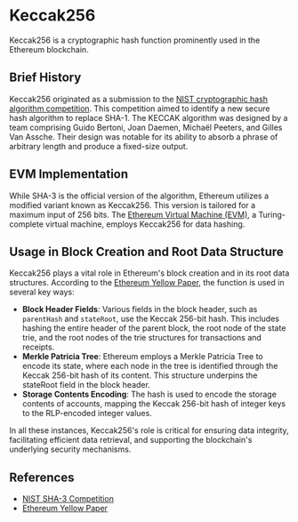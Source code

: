 # Keccak256

Keccak256 is a cryptographic hash function prominently used in the Ethereum blockchain. 

## Brief History

Keccak256 originated as a submission to the [NIST cryptographic hash algorithm competition](https://csrc.nist.gov/projects/hash-functions/nist-hash-function-competition). This competition aimed to identify a new secure hash algorithm to replace SHA-1. The KECCAK algorithm was designed by a team comprising Guido Bertoni, Joan Daemen, Michaël Peeters, and Gilles Van Assche. Their design was notable for its ability to absorb a phrase of arbitrary length and produce a fixed-size output. 

## EVM Implementation
While SHA-3 is the official version of the algorithm, Ethereum utilizes a modified variant known as Keccak256. This version is tailored for a maximum input of 256 bits. The [Ethereum Virtual Machine (EVM)](https://ethereum.org/en/developers/docs/evm/), a Turing-complete virtual machine, employs Keccak256 for data hashing. 

## Usage in Block Creation and Root Data Structure
Keccak256 plays a vital role in Ethereum's block creation and in its root data structures. According to the [Ethereum Yellow Paper](https://ethereum.github.io/yellowpaper/paper.pdf), the function is used in several key ways:

- **Block Header Fields**: Various fields in the block header, such as `parentHash` and `stateRoot`, use the Keccak 256-bit hash. This includes hashing the entire header of the parent block, the root node of the state trie, and the root nodes of the trie structures for transactions and receipts.
- **Merkle Patricia Tree**: Ethereum employs a Merkle Patricia Tree to encode its state, where each node in the tree is identified through the Keccak 256-bit hash of its content. This structure underpins the stateRoot field in the block header.
- **Storage Contents Encoding**: The hash is used to encode the storage contents of accounts, mapping the Keccak 256-bit hash of integer keys to the RLP-encoded integer values.

In all these instances, Keccak256's role is critical for ensuring data integrity, facilitating efficient data retrieval, and supporting the blockchain's underlying security mechanisms.

## References
- [NIST SHA-3 Competition](https://csrc.nist.gov/projects/hash-functions/nist-hash-function-competition)
- [Ethereum Yellow Paper](https://ethereum.github.io/yellowpaper/paper.pdf)
